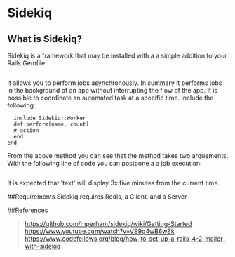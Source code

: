 # Sidekiq

## What is Sidekiq?
Sidekiq is a framework that may be installed with a a simple addition to your Rails Gemfile:

```gem 'sidekiq'
```
It allows you to perform jobs asynchronously.  In summary it performs jobs in the background of an app without interrupting the flow of the app.  It is possible to coordinate an automated task at a specific time. Include the following:

```class NecessaryTask
  include Sidekiq::Worker
  def perform(name, count)
  # action
  end
end
```

From the above method you can see that the method takes two arguements.  With the following line of code you can postpone a a job execution:

```NecessaryTask.perform_in(5.minutes, 'text', 3)
```
It is expected that 'text' will display 3x five minutes from the current time.

##Requirements
Sidekiq requires Redis, a Client, and a Server

##References
> https://github.com/mperham/sidekiq/wiki/Getting-Started
> https://www.youtube.com/watch?v=VS9g4wB6wZk
> https://www.codefellows.org/blog/how-to-set-up-a-rails-4-2-mailer-with-sidekiq
